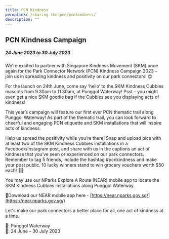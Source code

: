 ```yaml
---
title: PCN Kindness
permalink: /sharing-the-pcn/pcnkindness/
description: ""
---
```

## PCN Kindness Campaign
##### 24 June 2023 to 30 July 2023

We're excited to partner with Singapore Kindness Movement (SKM) once again for the Park Connector Network (PCN) Kindness Campaign 2023 – join us in spreading kindness and positivity on our park connectors! 😊  
  
For the launch on 24th June, come say ‘hello’ to the SKM Kindness Cubbies mascots from 9.30am to 11.30am, at Punggol Waterway! Psst – you might even get a nice SKM goodie bag if the Cubbies see you displaying acts of kindness!

This year’s campaign will feature our first ever PCN thematic trail along Punggol Waterway! As part of the thematic trail, you can look forward to cheerful and engaging PCN etiquette and SKM installations that will inspire acts of kindness.

Help us spread the positivity while you’re there! Snap and upload pics with at least two of the SKM Kindness Cubbies installations in a Facebook/Instagram post, and share with us in the captions an act of kindness that you’ve seen or experienced on our park connectors. Remember to tag 5 friends, include the hashtag #pcnkindness and make your post public. 10 lucky winners stand to win grocery vouchers worth $50 each! ✌🏻

You may use our NParks Explore A Route (NEAR) mobile app to locate the SKM Kindness Cubbies installations along Punggol Waterway.

🔗Download our NEAR mobile app here - [https://near.nparks.gov.sg/](https://near.nparks.gov.sg/)

Let's make our park connectors a better place for all, one act of kindness at a time.

📍: Punggol Waterway
<br>📆: 24 June – 30 July 2023